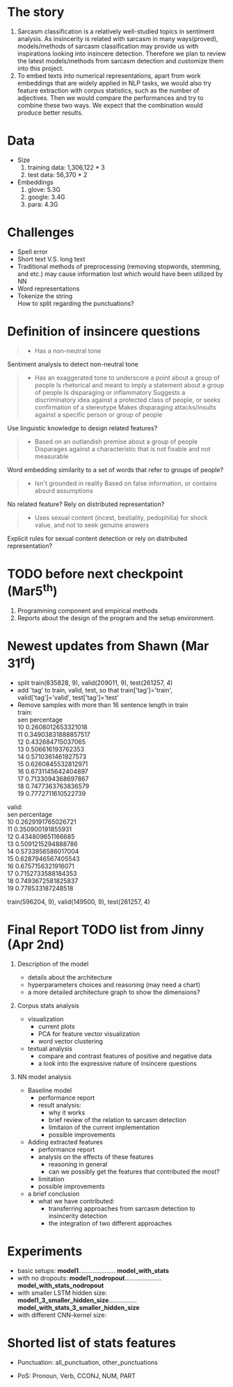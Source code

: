 # The story
1. Sarcasm classification is a relatively well-studied topics in sentiment analysis. As insincerity is related with sarcasm in many ways(proved), models/methods of sarcasm classification may provide us with inspirations looking into insincere detection. Therefore we plan to review the latest models/methods from sarcasm detection and customize them into this project.    
2. To embed texts into numerical representations, apart from work embeddings that are widely applied in NLP tasks, we would also try feature extraction with corpus statistics, such as the number of adjectives. Then we would compare the performances and try to combine these two ways. We expect that the combination would produce better results.


# Data
- Size
	1. training data: 1,306,122 * 3
	2. test data: 56,370 * 2
- Embeddings
	1. glove: 5.3G
	2. google: 3.4G
	3. para: 4.3G


# Challenges
- Spell error
- Short text V.S. long text
- Traditional methods of preprocessing (removing stopwords, stemming, and etc.) may cause information lost which would have been utilized by NN
- Word representations
- Tokenize the string    
    How to split regarding the punctuations?

# Definition of insincere questions
> - Has a non-neutral tone

Sentiment analysis to detect non-neutral tone

> - Has an exaggerated tone to underscore a point about a group of people
>       Is rhetorical and meant to imply a statement about a group of people
>       Is disparaging or inflammatory
>       Suggests a discriminatory idea against a protected class of people, or seeks confirmation of a stereotype
>       Makes disparaging attacks/insults against a specific person or group of people 

Use linguistic knowledge to design related features?

> - Based on an outlandish premise about a group of people
>       Disparages against a characteristic that is not fixable and not measurable

Word embedding similarity to a set of words that refer to groups of people?

> - Isn't grounded in reality
>       Based on false information, or contains absurd assumptions

No related feature? Rely on distributed representation?

> - Uses sexual content (incest, bestiality, pedophilia) for shock value, and not to seek genuine answers

Explicit rules for sexual content detection or rely on distributed representation? 

# TODO before next checkpoint (Mar5<sup>th</sup>)
1. Programming component and empirical methods
2. Reports about the design of the program and the setup environment.

# Newest updates from Shawn (Mar 31<sup>rd</sup>)
- split train(835828, 9), valid(209011, 9), test(261257, 4)
- add 'tag' to train, valid, test, so that train['tag']='train', valid['tag']='valid', test['tag']='test'
- Remove samples with more than 16 sentence length in train  
train:  
sen percentage  
10 0.2608012653321018  
11 0.34903831888857517  
12 0.432684715037065  
13 0.506616193762353  
14 0.5710361461927573  
15 0.6260845532812971  
16 0.6731145642404897  
17 0.7133094368697867  
18 0.7477363763836579  
19 0.7772711610522739  

valid:  
sen percentage  
10 0.2629191765026721  
11 0.350900191855931  
12 0.434809651166685  
13 0.5091215294888786  
14 0.5733956586017004  
15 0.6287946567405543  
16 0.6757156321916071  
17 0.7152733588184353  
18 0.7493672581825837  
19 0.778533187248518  
  
train(596204, 9), valid(149500, 9), test(261257, 4)

# Final Report TODO list from Jinny (Apr 2nd)
1. Description of the model
	- details about the architecture
	- hyperparameters choices and reasoning (may need a chart)
	- a more detailed architecture graph to show the dimensions?

2. Corpus stats analysis
	- visualization
		- current plots
		- PCA for feature vector visualization
		- word vector clustering
	- textual analysis
		- compare and contrast features of positive and negative data
		- a look into the expressive nature of insincere questions

3. NN model analysis
	- Baseline model
		- performance report
		- result analysis: 
			- why it works 
			- brief review of the relation to sarcasm detection
			- limitaion of the current implementation
			- possible improvements
	- Adding extracted features
		- performance report
		- analysis on the effects of these features
			- reasoning in general
			- can we possibly get the features that contributed the most? 
		- limitation
		- possible improvements
	- a brief conclusion
		- what we have contributed:
			- transferring approaches from sarcasm detection to insincerity detection
			- the integration of two different approaches

		

# Experiments
- basic setups: __model1__..................... __model_with_stats__
- with no dropouts: __model1_nodropout__..................... __model_with_stats_nodropout__
- with smaller LSTM hidden size: __model1_3_smaller_hidden_size__................ __model_with_stats_3_smaller_hidden_size__
- with different CNN-kernel size:



# Shorted list of stats features
- Punctuation: all_punctuation, other_punctuations

- PoS: Pronoun, Verb, CCONJ, NUM, PART






